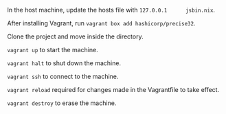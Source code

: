 In the host machine, update the hosts file with `127.0.0.1		jsbin.nix`.

After installing Vagrant, run `vagrant box add hashicorp/precise32`.

Clone the project and move inside the directory.

`vagrant up` to start the machine.

`vagrant halt` to shut down the machine.

`vagrant ssh` to connect to the machine.

`vagrant reload` required for changes made in the Vagrantfile to take effect.

`vagrant destroy` to erase the machine.